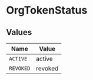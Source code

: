 # OrgTokenStatus


## Values

| Name      | Value     |
| --------- | --------- |
| `ACTIVE`  | active    |
| `REVOKED` | revoked   |